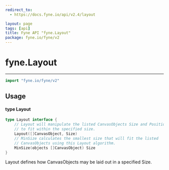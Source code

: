```yaml
---
redirect_to:
  - https://docs.fyne.io/api/v2.4/layout

layout: page
tags: [api]
title: Fyne API "fyne.Layout"
package: fyne.io/fyne/v2
---
```

# fyne.Layout
---

```go
import "fyne.io/fyne/v2"
```

## Usage

#### type Layout

```go
type Layout interface {
	// Layout will manipulate the listed CanvasObjects Size and Position
	// to fit within the specified size.
	Layout([]CanvasObject, Size)
	// MinSize calculates the smallest size that will fit the listed
	// CanvasObjects using this Layout algorithm.
	MinSize(objects []CanvasObject) Size
}
```

Layout defines how CanvasObjects may be laid out in a specified Size.

